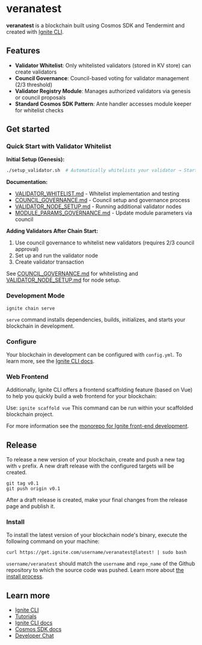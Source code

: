 # veranatest
**veranatest** is a blockchain built using Cosmos SDK and Tendermint and created with [Ignite CLI](https://ignite.com/cli).

## Features

- **Validator Whitelist**: Only whitelisted validators (stored in KV store) can create validators
- **Council Governance**: Council-based voting for validator management (2/3 threshold)
- **Validator Registry Module**: Manages authorized validators via genesis or council proposals
- **Standard Cosmos SDK Pattern**: Ante handler accesses module keeper for whitelist checks

## Get started

### Quick Start with Validator Whitelist

**Initial Setup (Genesis):**
```bash
./setup_validator.sh  # Automatically whitelists your validator → Start validating!
```

**Documentation:**
- [VALIDATOR_WHITELIST.md](./VALIDATOR_WHITELIST.md) - Whitelist implementation and testing
- [COUNCIL_GOVERNANCE.md](./COUNCIL_GOVERNANCE.md) - Council setup and governance process
- [VALIDATOR_NODE_SETUP.md](./VALIDATOR_NODE_SETUP.md) - Running additional validator nodes
- [MODULE_PARAMS_GOVERNANCE.md](./MODULE_PARAMS_GOVERNANCE.md) - Update module parameters via council

**Adding Validators After Chain Start:**
1. Use council governance to whitelist new validators (requires 2/3 council approval)
2. Set up and run the validator node
3. Create validator transaction

See [COUNCIL_GOVERNANCE.md](./COUNCIL_GOVERNANCE.md#how-to-add-validators-to-whitelist) for whitelisting and [VALIDATOR_NODE_SETUP.md](./VALIDATOR_NODE_SETUP.md) for node setup.

### Development Mode

```
ignite chain serve
```

`serve` command installs dependencies, builds, initializes, and starts your blockchain in development.

### Configure

Your blockchain in development can be configured with `config.yml`. To learn more, see the [Ignite CLI docs](https://docs.ignite.com).

### Web Frontend

Additionally, Ignite CLI offers a frontend scaffolding feature (based on Vue) to help you quickly build a web frontend for your blockchain:

Use: `ignite scaffold vue`
This command can be run within your scaffolded blockchain project.


For more information see the [monorepo for Ignite front-end development](https://github.com/ignite/web).

## Release
To release a new version of your blockchain, create and push a new tag with `v` prefix. A new draft release with the configured targets will be created.

```
git tag v0.1
git push origin v0.1
```

After a draft release is created, make your final changes from the release page and publish it.

### Install
To install the latest version of your blockchain node's binary, execute the following command on your machine:

```
curl https://get.ignite.com/username/veranatest@latest! | sudo bash
```
`username/veranatest` should match the `username` and `repo_name` of the Github repository to which the source code was pushed. Learn more about [the install process](https://github.com/ignite/installer).

## Learn more

- [Ignite CLI](https://ignite.com/cli)
- [Tutorials](https://docs.ignite.com/guide)
- [Ignite CLI docs](https://docs.ignite.com)
- [Cosmos SDK docs](https://docs.cosmos.network)
- [Developer Chat](https://discord.com/invite/ignitecli)
